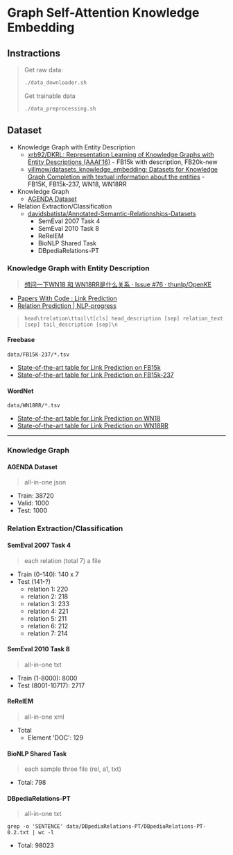 # Graph Self-Attention Knowledge Embedding

## Instractions

> Get raw data:
>
> ```sh
> ./data_downloader.sh
> ```
>
> Get trainable data
>
> ```sh
> ./data_preprocessing.sh
> ```

## Dataset

* Knowledge Graph with Entity Description
  * [xrb92/DKRL: Representation Learning of Knowledge Graphs with Entity Descriptions (AAAI'16)](https://github.com/xrb92/DKRL) - FB15k with description, FB20k-new
  * [villmow/datasets_knowledge_embedding: Datasets for Knowledge Graph Completion with textual information about the entities](https://github.com/villmow/datasets_knowledge_embedding) - FB15K, FB15k-237, WN18, WN18RR
* Knowledge Graph
  * [AGENDA Dataset](https://github.com/rikdz/GraphWriter#agenda-dataset)
* Relation Extraction/Classification
  * [davidsbatista/Annotated-Semantic-Relationships-Datasets](https://github.com/davidsbatista/Annotated-Semantic-Relationships-Datasets)
    * SemEval 2007 Task 4
    * SemEval 2010 Task 8
    * ReRelEM
    * BioNLP Shared Task
    * DBpediaRelations-PT

### Knowledge Graph with Entity Description

> [想问一下WN18 和 WN18RR是什么关系 · Issue #76 · thunlp/OpenKE](https://github.com/thunlp/OpenKE/issues/76)

* [Papers With Code : Link Prediction](https://paperswithcode.com/task/link-prediction)
* [Relation Prediction | NLP-progress](http://nlpprogress.com/english/relation_prediction.html)

> `head\trelation\ttail\t[cls] head_description [sep] relation_text [sep] tail_description [sep]\n`

#### Freebase

`data/FB15K-237/*.tsv`

* [State-of-the-art table for Link Prediction on FB15k](https://paperswithcode.com/sota/link-prediction-on-fb15k)
* [State-of-the-art table for Link Prediction on FB15k-237](https://paperswithcode.com/sota/link-prediction-on-fb15k-237)

#### WordNet

`data/WN18RR/*.tsv`

* [State-of-the-art table for Link Prediction on WN18](https://paperswithcode.com/sota/link-prediction-on-wn18)
* [State-of-the-art table for Link Prediction on WN18RR](https://paperswithcode.com/sota/link-prediction-on-wn18rr)

---

### Knowledge Graph

#### AGENDA Dataset

> all-in-one json

* Train: 38720
* Valid: 1000
* Test: 1000

### Relation Extraction/Classification

#### SemEval 2007 Task 4

> each relation (total 7) a file

* Train (0-140): 140 x 7
* Test (141-?)
  * relation 1: 220
  * relation 2: 218
  * relation 3: 233
  * relation 4: 221
  * relation 5: 211
  * relation 6: 212
  * relation 7: 214

#### SemEval 2010 Task 8

> all-in-one txt

* Train (1-8000): 8000
* Test (8001-10717): 2717

#### ReRelEM

> all-in-one xml

* Total
  * Element 'DOC': 129

#### BioNLP Shared Task

> each sample three file (rel, a1, txt)

* Total: 798

#### DBpediaRelations-PT

> all-in-one txt

`grep -o 'SENTENCE' data/DBpediaRelations-PT/DBpediaRelations-PT-0.2.txt | wc -l`

* Total: 98023
